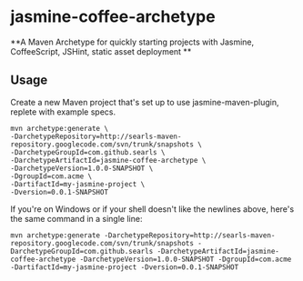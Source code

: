 jasmine-coffee-archetype
=================
**A Maven Archetype for quickly starting projects with Jasmine, CoffeeScript, JSHint, static asset deployment **

Usage
-----

Create a new Maven project that's set up to use jasmine-maven-plugin, replete with example specs.

    mvn archetype:generate \
    -DarchetypeRepository=http://searls-maven-repository.googlecode.com/svn/trunk/snapshots \
    -DarchetypeGroupId=com.github.searls \
    -DarchetypeArtifactId=jasmine-coffee-archetype \
    -DarchetypeVersion=1.0.0-SNAPSHOT \
    -DgroupId=com.acme \
    -DartifactId=my-jasmine-project \
    -Dversion=0.0.1-SNAPSHOT

If you're on Windows or if your shell doesn't like the newlines above, here's the same command in a single line:

    mvn archetype:generate -DarchetypeRepository=http://searls-maven-repository.googlecode.com/svn/trunk/snapshots -DarchetypeGroupId=com.github.searls -DarchetypeArtifactId=jasmine-coffee-archetype -DarchetypeVersion=1.0.0-SNAPSHOT -DgroupId=com.acme -DartifactId=my-jasmine-project -Dversion=0.0.1-SNAPSHOT


